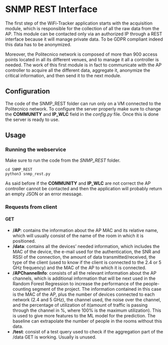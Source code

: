 # SNMP REST Interface
The first step of the WiFi-Tracker application starts with the acquisition module, which is responsible for the collection of all the raw data from the AP. This module can be contacted only via an authorized IP through a REST interface because it will manage private data. To be GDPR compliant indeed this data has to be anonymized.

Moreover, the Politecnico network is composed of more than 900 access points located in all its different venues, and to manage it all a controller is needed. The work of this first module is in fact to communicate with the AP controller to acquire all the different data, aggregate it, anonymize the critical information, and then send it to the next module.

## Configuration
The code of the SNMP_REST folder can run only on a VM connected to the Politecnico network.
To configure the server properly make sure to change the **COMMUNITY** and **IP_WLC** field in the *config.py* file.
Once this is done the server is ready to use.

## Usage
### Running the webservice
Make sure to run the code from the *SNMP_REST* folder.
```
cd SNMP_REST
python3 snmp_rest.py
```
As said before if the **COMMUNITY** and **IP_WLC** are not correct the AP controller cannot be contacted and then the application will probably return an empty JSON or an error message.

### Requests from client
#### GET
- **/AP**:
  contains the information about the AP MAC and its relative name, which will usually consist of the name of the room in which it is positioned.
- **/data**:
  contains all the devices’ needed information, which includes the MAC of the device, the e-mail used for the authentication, the SNR and RSSI of the connection, the amount of data transmitted/received, the type of the client (used to know if the client is connected to the 2.4 or 5 GHz frequency) and the MAC of the AP to which it is connected.
- **/APChannelInfo**:
  consists of all the relevant information about the AP channels, which is additional information that will be next used in the Random Forest Regression to increase the performance of the people-counting segment of the project. The information contained in this case is the MAC of the AP, plus the number of devices connected to each network (2.4 and 5 GHz), the channel used, the noise over the channel, and the percentage of utilization of it(amount of traffic is passing through the channel in %, where 100% is the maximum utilization). This is used to give more features to the ML model for the prediction. The baseline can extrapolate the number of people in the rooms without this data.
- **/test**:
  consist of a test query used to check if the aggregation part of the /data GET is working. Usually is unused.
